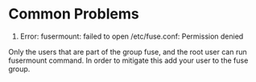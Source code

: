 # Common Problems
1. Error: fusermount: failed to open /etc/fuse.conf: Permission denied

Only the users that are part of the group fuse, and the root user can run fusermount command. In order to mitigate this add your user to the fuse group.

```sudo addgroup <user> fuse
